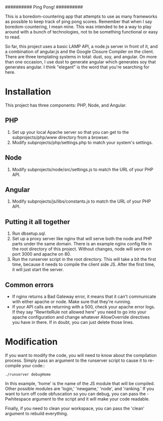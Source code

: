 ##########
Ping Pong!
##########

This is a boredom-countering app that attempts to use as many frameworks as possible to keep track of ping pong scores.
Remember that when I say boredom-countering, I mean mine. This was intended to be a way to play around with a bunch of
technologies, not to be something functional or easy to read.

So far, this project uses a basic LAMP API, a node.js server in front of it, and a combination of angular.js and the
Google Closure Compiler on the client. There are three templating systems in total: dust, soy, and angular. On more than
one occasion, I use dust to generate angular which generates soy that generates angular. I think "elegant" is the word
that you're searching for here.


Installation
============

This project has three components: PHP, Node, and Angular.

PHP
---

1. Set up your local Apache server so that you can get to the subprojects/php/www directory from a browser.
2. Modify subprojects/php/settings.php to match your system's settings.

Node
----

1. Modify subprojects/node/src/settings.js to match the URL of your PHP API.

Angular
-------

1. Modify subprojects/js/libs/constants.js to match the URL of your PHP API.

Putting it all together
-----------------------

1. Run dbsetup.sql.
2. Set up a proxy server like nginx that will serve both the node and PHP parts under the same domain. There is an
   example nginx config file in the root directory of this project. Without changes, node will serve on port 3000 and
   apache on 80.
3. Run the runserver script in the root directory. This will take a bit the first time, because it needs to compile the
   client side JS. After the first time, it will just start the server.

Common errors
-------------

- If nginx returns a Bad Gateway error, it means that it can't communicate with either apache or node. Make sure that
  they're running.
- If your API calls are returning with a 500, check your apache error logs. If they say "RewriteRule not allowed here"
  you need to go into your apache configuration and change whatever AllowOverride directives you have in there. If in
  doubt, you can just delete those lines.


Modification
============

If you want to modify the code, you will need to know about the compilation process. Simply pass an argument to the
runserver script to cause it to re-compile your code::

    ./runserver debugHome

In this example, 'home' is the name of the JS module that will be compiled. Other possible modules are 'login,'
'newgame,' 'node', and 'ranking.' If you want to turn off code obfuscation so you can debug, you can pass the
-Pwhitespace argument to the script and it will make your code readable.

Finally, if you need to clean your workspace, you can pass the 'clean' argument to rebuild everything.
